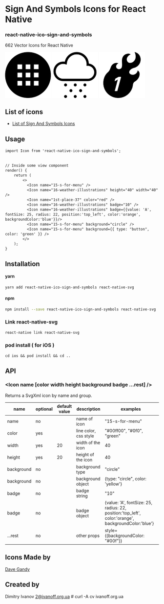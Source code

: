 # Sign And Symbols Icons for React Native

### react-native-ico-sign-and-symbols

662 Vector Icons for React Native

<img src="./static/15-s-for-menu.png" alt="15-s-for-menu" width="150" height="150"> <img src="./static/16-weather-illustrations.png" alt="16-weather-illustrations" width="150" height="150"> <img src="./static/1st-place-37.png" alt="1st-place-37" width="150" height="150">

## List of icons

- [List of Sign And Symbols Icons](http://ico.simpleness.org/pack/sign-and-symbols)

## Usage

```
import Icon from 'react-native-ico-sign-and-symbols';


// Inside some view component
render() {
    return (
        <>
          <Icon name="15-s-for-menu" />
          <Icon name="16-weather-illustrations" height="40" width="40" />
          <Icon name="1st-place-37" color="red" />
          <Icon name="16-weather-illustrations" badge="10" />
          <Icon name="16-weather-illustrations" badge={{value: 'A', fontSize: 25, radius: 22, position:'top_left', color:'orange', backgroundColor:'blue'}}/>
          <Icon name="15-s-for-menu" background="circle" />
          <Icon name="15-s-for-menu" background={{ type: "button", color: 'green' }} />
        </>
    );
}

```

## Installation

#### yarn

```bash
yarn add react-native-ico-sign-and-symbols react-native-svg
```

#### npm

```bash
npm install --save react-native-ico-sign-and-symbols react-native-svg
```

### Link react-native-svg

```bash
react-native link react-native-svg
```

### pod install ( for iOS )

```
cd ios && pod install && cd ..
```

## API

### <Icon name [color width height background badge ...rest] />

Returns a SvgXml icon by name and group.

 name | optional | default value | description | examples
------|----------|---------------|-------------|---------
name | no |  | name of icon | "15-s-for-menu"
color | yes | | line color, css style | "#00ff00", "#0f0", "green"
width | yes | 20 | width of the icon | 40
height | yes | 20 | height of the icon | 40
background | no | | background type | "circle"
background | no | | background object | {type: "circle", color: 'yellow'}
badge | no | | badge string | "10"
badge | no | | badge object | {value: 'A', fontSize: 25, radius: 22, position:'top_left', color:'orange', backgroundColor:'blue'}
...rest | no | | other props | style={{backgroundColor: "#00f"}}

## Icons Made by

[Dave Gandy](https://www.flaticon.com/authors/dave-gandy)

## Created by

Dimitry Ivanov <2@ivanoff.org.ua> # curl -A cv ivanoff.org.ua
